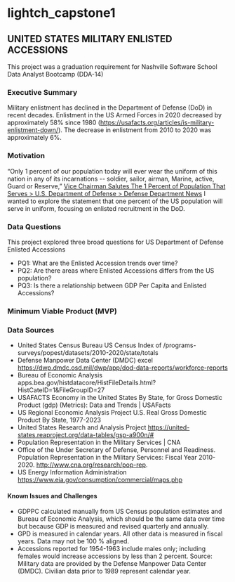 # lightch_capstone1

## UNITED STATES MILITARY ENLISTED ACCESSIONS
This project was a graduation requirement for Nashville Software School Data Analyst Bootcamp (DDA-14)

### Executive Summary
Military enlistment has declined in the Department of Defense (DoD) in recent decades. Enlistment in the US Armed Forces in 2020 decreased by approximately 58% since 1980 (https://usafacts.org/articles/is-military-enlistment-down/).  The decrease in enlistment from 2010 to 2020 was approximately 6%.  

### Motivation
“Only 1 percent of our population today will ever wear the uniform of this nation in any of its incarnations -- soldier, sailor, airman, Marine, active, Guard or Reserve,” [Vice Chairman Salutes The 1 Percent of Population That Serves > U.S. Department of Defense > Defense Department News](https://www.defense.gov/News/News-Stories/Article/Article/1563848/vice-chairman-salutes-the-1-percent-of-population-that-serves/)
I wanted to explore the statement that one percent of the US population will serve in uniform, focusing on enlisted recruitment in the DoD.

### Data Questions
This project explored three broad questions for US Department of Defense Enlisted Accessions 
* PQ1: What are the Enlisted Accession trends over time? 
* PQ2: Are there areas where Enlisted Accessions differs from the US population?
* PQ3: Is there a relationship between GDP Per Capita and Enlisted Accessions? 

### Minimum Viable Product (MVP)

### Data Sources 
* United States Census Bureau US Census Index of /programs-surveys/popest/datasets/2010-2020/state/totals
* Defense Manpower Data Center (DMDC) excel https://dwp.dmdc.osd.mil/dwp/app/dod-data-reports/workforce-reports
* Bureau of Economic Analysis apps.bea.gov/histdatacore/HistFileDetails.html?HistCateID=1&FileGroupID=27
* USAFACTS Economy in the United States By State, for Gross Domestic Product (gdp) (Metrics): Data and Trends | USAFacts
* US Regional Economic Analysis Project U.S. Real Gross Domestic Product By State, 1977-2023
* United States Research and Analysis Project https://united-states.reaproject.org/data-tables/gsp-a900n/#
* Population Representation in the Military Services | CNA
* Office of the Under Secretary of Defense, Personnel and Readiness. Population Representation in the Military Services: Fiscal Year 2010-2020.  http://www.cna.org/research/pop-rep.
* US Energy Information Administration https://www.eia.gov/consumption/commercial/maps.php

#### Known Issues and Challenges
* GDPPC calculated manually from US Census population estimates and Bureau of Economic Analysis, which should be the same data over time but because GDP is measured and revised quarterly and annually. 
* GPD is measured in calendar years.  All other data is measured in fiscal years. Data may not be 100 % aligned.
* Accessions reported for 1954-1963 include males only; including females would increase accessions by less than 2 percent.  Source: Military data are provided by the Defense Manpower Data Center (DMDC).  Civilian data prior to 1989 represent calendar year.


